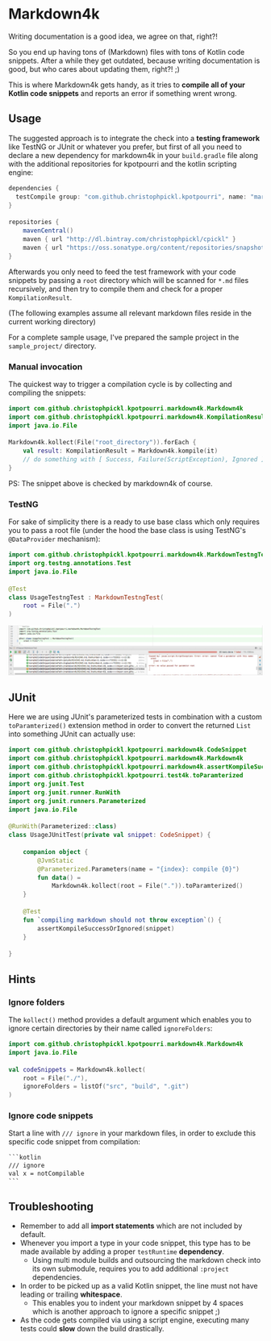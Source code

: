 # Markdown4k

Writing documentation is a good idea, we agree on that, right?!

So you end up having tons of (Markdown) files with tons of Kotlin code snippets.
After a while they get outdated, because writing documentation is good, but who cares about updating them, right?! ;)

This is where Markdown4k gets handy, as it tries to **compile all of your Kotlin code snippets** and reports an error if something wrent wrong.

## Usage

The suggested approach is to integrate the check into a **testing framework** like TestNG or JUnit or whatever you prefer,
but first of all you need to declare a new dependency for markdown4k in your `build.gradle` file along with the additional repositories for kpotpourri and the kotlin scripting engine:


```groovy
dependencies {
  testCompile group: "com.github.christophpickl.kpotpourri", name: "markdown4k", version: versionKPotpourri, classifier: "tests"
}

repositories {
    mavenCentral()
    maven { url "http://dl.bintray.com/christophpickl/cpickl" }
    maven { url "https://oss.sonatype.org/content/repositories/snapshots" }
}
```

Afterwards you only need to feed the test framework with your code snippets by passing a `root` directory which will be scanned for `*.md` files recursively,
and then try to compile them and check for a proper `KompilationResult`.

(The following examples assume all relevant markdown files reside in the current working directory)

For a complete sample usage, I've prepared the sample project in the `sample_project/` directory.

### Manual invocation

The quickest way to trigger a compilation cycle is by collecting and compiling the snippets:

```kotlin
import com.github.christophpickl.kpotpourri.markdown4k.Markdown4k
import com.github.christophpickl.kpotpourri.markdown4k.KompilationResult
import java.io.File

Markdown4k.kollect(File("root_directory")).forEach { 
    val result: KompilationResult = Markdown4k.kompile(it)
    // do something with [ Success, Failure(ScriptException), Ignored ]
}
```

PS: The snippet above is checked by markdown4k of course.

### TestNG

For sake of simplicity there is a ready to use base class which only requires you to pass
a root file (under the hood the base class is using TestNG's `@DataProvider` mechanism):

```kotlin
import com.github.christophpickl.kpotpourri.markdown4k.MarkdownTestngTest
import org.testng.annotations.Test
import java.io.File

@Test
class UsageTestngTest : MarkdownTestngTest(
    root = File(".")
)
```

![IntelliJ Screenshot using TestNG](https://github.com/christophpickl/kpotpourri/raw/master/doc/images/markdown4k-screenshot_intellij_run.gif)

## JUnit

Here we are using JUnit's parameterized tests in combination with a custom `toParamterized()` 
extension method in order to convert the returned `List` into something JUnit can actually use:

```kotlin
import com.github.christophpickl.kpotpourri.markdown4k.CodeSnippet
import com.github.christophpickl.kpotpourri.markdown4k.Markdown4k
import com.github.christophpickl.kpotpourri.markdown4k.assertKompileSuccessOrIgnored
import com.github.christophpickl.kpotpourri.test4k.toParamterized
import org.junit.Test
import org.junit.runner.RunWith
import org.junit.runners.Parameterized
import java.io.File

@RunWith(Parameterized::class)
class UsageJUnitTest(private val snippet: CodeSnippet) {

    companion object {
        @JvmStatic
        @Parameterized.Parameters(name = "{index}: compile {0}")
        fun data() =
            Markdown4k.kollect(root = File(".")).toParamterized()
    }

    @Test
    fun `compiling markdown should not throw exception`() {
        assertKompileSuccessOrIgnored(snippet)
    }

}
```

## Hints

### Ignore folders

The `kollect()` method provides a default argument which enables you to ignore certain directories by their name called `ignoreFolders`:

```kotlin
import com.github.christophpickl.kpotpourri.markdown4k.Markdown4k
import java.io.File

val codeSnippets = Markdown4k.kollect(
    root = File("./"),
    ignoreFolders = listOf("src", "build", ".git")
)
```
    
### Ignore code snippets

Start a line with `/// ignore` in your markdown files, in order to exclude this specific code snippet from compilation:

    ```kotlin
    /// ignore
    val x = notCompilable
    ```

## Troubleshooting

* Remember to add all **import statements** which are not included by default.
* Whenever you import a type in your code snippet, this type has to be made available by adding a proper `testRuntime` **dependency**.
    * Using multi module builds and outsourcing the markdown check into its own submodule, requires you to add additional `:project` dependencies.
* In order to be picked up as a valid Kotlin snippet, the line must not have leading or trailing **whitespace**.
    * This enables you to indent your markdown snippet by 4 spaces which is another approach to ignore a specific snippet ;)
* As the code gets compiled via using a script engine, executing many tests could **slow**  down the build drastically.

